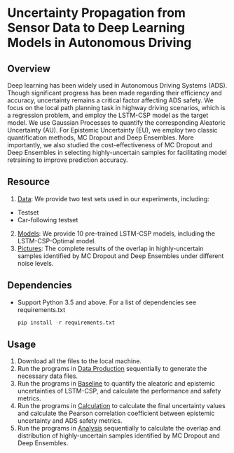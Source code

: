 # Uncertainty Propagation from Sensor Data to Deep Learning Models in Autonomous Driving
## Overview

Deep learning has been widely used in Autonomous Driving Systems (ADS). Though significant progress has been made regarding their efficiency and accuracy, uncertainty remains a critical factor affecting ADS safety. We focus on the local path planning task in highway driving scenarios, which is a regression problem, and employ the LSTM-CSP model as the target model. We use Gaussian Processes to quantify the corresponding Aleatoric Uncertainty (AU). For Epistemic Uncertainty (EU), we employ two classic quantification methods, MC Dropout and Deep Ensembles. More importantly, we also studied the cost-effectiveness of MC Dropout and Deep Ensembles in selecting highly-uncertain samples for facilitating model retraining to improve prediction accuracy.

## Resource
1. [Data](https://github.com/ADS-Uncertainty/ADS-Deep-Learning/tree/main/Data): We provide two test sets used in our experiments, including:
  * Testset
  * Car-following testset
2. [Models](https://github.com/ADS-Uncertainty/ADS-Deep-Learning/tree/main/Models): We provide 10 pre-trained LSTM-CSP models, including the LSTM-CSP-Optimal model.
3. [Pictures](https://github.com/ADS-Uncertainty/ADS-Deep-Learning/tree/main/Pic/Figure_5): The complete results of the overlap in highly-uncertain samples identified by MC Dropout and Deep Ensembles under different noise levels.

## Dependencies
* Support Python 3.5 and above. For a list of dependencies see requirements.txt

  ```python
  pip install -r requirements.txt
  ```

## Usage
1. Download all the files to the local machine.
2. Run the programs in [Data Production](https://github.com/ADS-Uncertainty/ADS-Deep-Learning/tree/main/Program/Data%20Production) sequentially to generate the necessary data files.
3. Run the programs in [Baseline](https://github.com/ADS-Uncertainty/ADS-Deep-Learning/tree/main/Program/Baseline) to quantify the aleatoric and epistemic uncertainties of LSTM-CSP, and calculate the performance and safety metrics.
4. Run the programs in [Calculation](https://github.com/ADS-Uncertainty/ADS-Deep-Learning/tree/main/Program/Calculation) to calculate the final uncertainty values and calculate the Pearson correlation coefficient between epistemic uncertainty and ADS safety metrics.
5. Run the programs in [Analysis](https://github.com/ADS-Uncertainty/ADS-Deep-Learning/tree/main/Program/Highly%20uncertain%20samples) sequentially to calculate the overlap and distribution of highly-uncertain samples identified by MC Dropout and Deep Ensembles.


